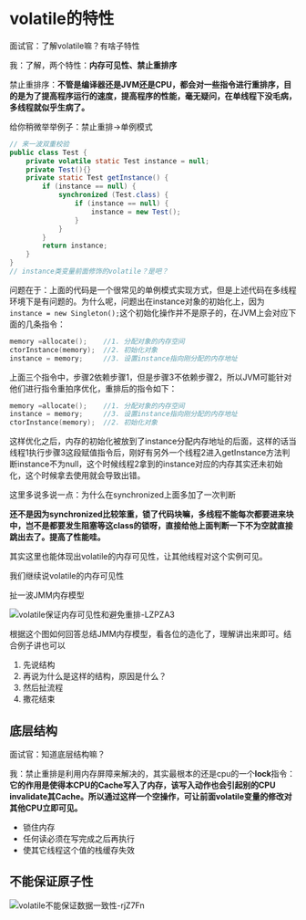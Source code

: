 # volatile的特性

面试官：了解volatile嘛？有啥子特性

我：了解，两个特性：**内存可见性、禁止重排序**

禁止重排序：**不管是编译器还是JVM还是CPU，都会对一些指令进行重排序，目的是为了提高程序运行的速度，提高程序的性能，毫无疑问，在单线程下没毛病，多线程就似乎生病了。**

给你稍微举举例子：禁止重排->单例模式

```java
// 来一波双重校验
public class Test {
    private volatile static Test instance = null;
    private Test(){}
    private static Test getInstance() {
        if (instance == null) {
            synchronized (Test.class) {
                if (instance == null) {
                    instance = new Test();
                }
            }
        }
        return instance;
    }
}
// instance类变量前面修饰的volatile？是吧？
```

问题在于：上面的代码是一个很常见的单例模式实现方式，但是上述代码在多线程环境下是有问题的。为什么呢，问题出在instance对象的初始化上，因为`instance = new Singleton();`这个初始化操作并不是原子的，在JVM上会对应下面的几条指令：

```c
memory =allocate();    //1. 分配对象的内存空间 
ctorInstance(memory);  //2. 初始化对象 
instance = memory;     //3. 设置instance指向刚分配的内存地址
```

上面三个指令中，步骤2依赖步骤1，但是步骤3不依赖步骤2，所以JVM可能针对他们进行指令重拍序优化，重排后的指令如下：

```c
memory =allocate();    //1. 分配对象的内存空间 
instance = memory;     //3. 设置instance指向刚分配的内存地址
ctorInstance(memory);  //2. 初始化对象 
```

这样优化之后，内存的初始化被放到了instance分配内存地址的后面，这样的话当线程1执行步骤3这段赋值指令后，刚好有另外一个线程2进入getInstance方法判断instance不为null，这个时候线程2拿到的instance对应的内存其实还未初始化，这个时候拿去使用就会导致出错。

这里多说多说一点：为什么在synchronized上面多加了一次判断

**还不是因为synchronized比较笨重，锁了代码块嘛，多线程不能每次都要进来块中，岂不是都要发生阻塞等这class的锁呀，直接给他上面判断一下不为空就直接跳出去了。提高了性能哇。**

其实这里也能体现出volatile的内存可见性，让其他线程对这个实例可见。

我们继续说volatile的内存可见性

扯一波JMM内存模型

![volatile保证内存可见性和避免重排-LZPZA3](https://cdn.jsdelivr.net/gh/DreamCats/imgs@main/uPic/volatile保证内存可见性和避免重排-LZPZA3.png)

根据这个图如何回答总结JMM内存模型，看各位的造化了，理解讲出来即可。结合例子讲也可以

1. 先说结构
2. 再说为什么是这样的结构，原因是什么？
3. 然后扯流程
4. 撒花结束

## 底层结构

面试官：知道底层结构嘛？

我：禁止重排是利用内存屏障来解决的，其实最根本的还是cpu的一个**lock**指令：**它的作用是使得本CPU的Cache写入了内存，该写入动作也会引起别的CPU invalidate其Cache。所以通过这样一个空操作，可让前面volatile变量的修改对其他CPU立即可见。**

- 锁住内存
- 任何读必须在写完成之后再执行
- 使其它线程这个值的栈缓存失效

## 不能保证原子性

![volatile不能保证数据一致性-rjZ7Fn](https://cdn.jsdelivr.net/gh/DreamCats/imgs@main/uPic/volatile不能保证数据一致性-rjZ7Fn.png)
